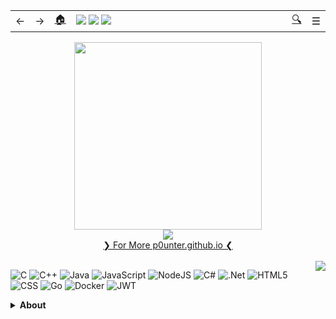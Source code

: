<table>
  <tr>
    <td>←</td>
    <td>→</td>
    <td><a href="https://github.com/trycatchh">🏠︎</a></td>
    <td width="1200">
      <a href="https://discord.gg/_pounter"><img src="https://img.shields.io/badge/Discord-%237289DA.svg?logo=discord&logoColor=white"></a>
      <a href="https://www.linkedin.com/in/yavuz-s-g-85b013374/"><img src="https://img.shields.io/badge/LinkedIn-%230077B5.svg?logo=linkedin&logoColor=white"></a>
      <a href="mailto:p0unter@proton.me"><img src="https://img.shields.io/badge/Email-D14836?logo=gmail&logoColor=white"></a>
    </td>
    <td><a href="https://p0unter.github.io/">🔍</a></td>
    <td>☰</td>
  </tr>
</table>

<div align="center">
  <img src="https://github.com/user-attachments/assets/425ea767-bead-4756-9692-581ebda912d2" height="300">
</div>
<div align="center">
  <img src="https://komarev.com/ghpvc/?username=p0unter"  />
</div>

<div align="center">
  <a href="https://p0unter.github.io">❯ For More p0unter.github.io ❮</a> 
</div> <br>

<img src="https://nirzak-streak-stats.vercel.app/?user=p0unter&theme=shadow_blue&hide_border=true" align="right">

![C](https://img.shields.io/badge/c_|_Socket_|_Embedded-black.svg?style=for-the-badge&logo=c&logoColor=white) ![C++](https://img.shields.io/badge/c++-black.svg?style=for-the-badge&logo=c%2B%2B&logoColor=white) ![Java](https://img.shields.io/badge/java-black.svg?style=for-the-badge&logo=openjdk&logoColor=white) ![JavaScript](https://img.shields.io/badge/javascript-black.svg?style=for-the-badge&logo=javascript&logoColor=white) ![NodeJS](https://img.shields.io/badge/node.js-black?style=for-the-badge&logo=node.js&logoColor=white) ![C#](https://img.shields.io/badge/c%23-black.svg?style=for-the-badge&logo=csharp&logoColor=white) ![.Net](https://img.shields.io/badge/.NET-black?style=for-the-badge&logo=.net&logoColor=white) ![HTML5](https://img.shields.io/badge/html5-black.svg?style=for-the-badge&logo=html5&logoColor=white) ![CSS](https://img.shields.io/badge/css_|_sass-black.svg?style=for-the-badge&logo=css3&logoColor=white) ![Go](https://img.shields.io/badge/go-black.svg?style=for-the-badge&logo=go&logoColor=white) ![Docker](https://img.shields.io/badge/docker-black.svg?style=for-the-badge&logo=docker&logoColor=white) ![JWT](https://img.shields.io/badge/JWT-black?style=for-the-badge&logo=JSON%20web%20tokens)

<details>
  <summary><strong>About</strong></summary>
  <br>
Based on my passion for the software industry, I have gained a wide range of experience by developing myself in various fields from a young age. I especially focused on deepening in the field of low-level programming and shared my knowledge in this field by developing open source My goal is to contribute to the problems that people face in the software world by creating innovative solutions.
</details>
